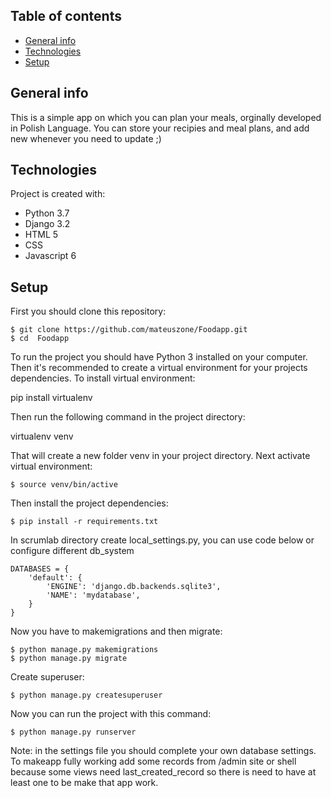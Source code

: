 ## Table of contents
* [General info](#general-info)
* [Technologies](#technologies)
* [Setup](#setup)

## General info
This is a simple app on which you can plan your meals, orginally developed in Polish Language. You can store your recipies
and meal plans, and add new whenever you need to update ;)
	
## Technologies
Project is created with:
* Python 3.7
* Django 3.2
* HTML 5
* CSS
* Javascript 6

## Setup
First you should clone this repository:

```
$ git clone https://github.com/mateuszone/Foodapp.git
$ cd  Foodapp
```
To run the project you should have Python 3 installed on your computer. Then it's recommended to create a virtual environment for your projects dependencies. To install virtual environment:

pip install virtualenv

Then run the following command in the project directory:

virtualenv venv

That will create a new folder venv in your project directory. Next activate virtual environment:

```
$ source venv/bin/active
```

Then install the project dependencies:

```
$ pip install -r requirements.txt
```

In scrumlab directory create local_settings.py, you can use code below or configure different db_system

```
DATABASES = {
    'default': {
        'ENGINE': 'django.db.backends.sqlite3',
        'NAME': 'mydatabase',
    }
}
```

Now you have to makemigrations and then migrate:

```
$ python manage.py makemigrations
$ python manage.py migrate

```


Create superuser:

```
$ python manage.py createsuperuser
```

Now you can run the project with this command:

```
$ python manage.py runserver
```

Note:
in the settings file you should complete your own database settings.
To makeapp fully working add some records from /admin site or shell because some views need last_created_record so there is need to have at least one to be make that app work.








